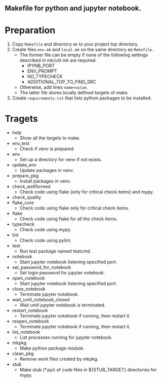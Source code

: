Makefile for python and jupyter notebook.
----
# Preparation
1. Copy `Makefile` and directory `mk` to your project top directory.
1. Create files `env.mk` and `local.mk` on the same directory as `Makefile`.
    - The former file can be empty if none of the following settings described in mk/util.mk are required.
        - IPYNB_PORT
        - ENV_PROMPT
        - NO_TYPECHECK
        - ADDITIONAL_TOP_TO_FIND_SRC
    - Otherwise, add lines `name=value`.
    - The latter file stores locally defined targets of make.
1. Create `requirements.txt` that lists python packages to be installed.

# Tragets
- help
    - Show all the targets to make.
- env_test
    - Check if venv is prepared.
- env
    - Set up a directory for venv if not exists.
- update_env
    - Update packages in venv.
- prepare_pkg
    - Install packages in venv.
- check_wellformed
    - Check code using flake (only for critical check items) and mypy.
- check_quality
- flake_core
    - Check code using flake only for critical check items.
- flake
    - Check code using flake for all the check items.
- typecheck
    - Check code using mypy.
- lint
    - Check code using pylint.
- test
    - Run test package named testcmd.
- notebook
    - Start jupyter notebook listening specified port.
- set_password_for_notebook
    - Set login password for jupyter notebook.
- open_notebook
    - Start jupyter notebook listening specified port.
- close_notebook
    - Terminate jupyter notebook.
- wait_until_notebook_closed
    - Wait until jupyter notebook is terminated.
- restart_notebook
    - Terminate jupyter notebook if running, then restart it.
- reopen_notebook
    - Terminate jupyter notebook if running, then restart it.
- list_notebook
    - List processes running for jupyter notebook.
- mkpkg
    - Make python package module.
- clean_pkg
    - Remove work files created by mkpkg.
- stub
    - Make stub (*.pyi) of code files in ${STUB_TARGET} directories for mypy.
